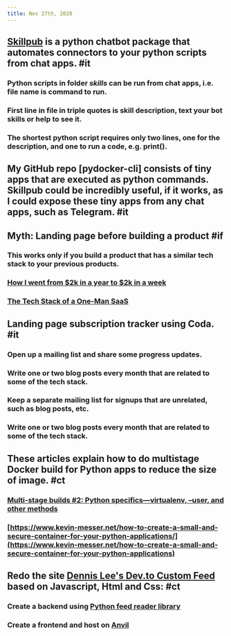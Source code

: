```yaml
---
title: Nov 27th, 2020
---
```


## [Skillpub](https://github.com/skillpub/collaboration) is a python chatbot package that automates connectors to your python scripts from chat apps. #it
### Python scripts in folder _skills_ can be run from chat apps, i.e. file name is command to run.
### First line in file in triple quotes is skill description, text your bot **skills** or **help** to see it.
### The shortest python script requires only two lines, one for the description, and one to run a code, e.g. print().
## My GitHub repo [pydocker-cli] consists of tiny apps that are executed as python commands. Skillpub could be incredibly useful, if it works, as I could expose these tiny apps from any chat apps, such as Telegram. #it
## Myth: Landing page before building a product #if
### This works only if you build a product that has a similar tech stack to your previous products.
###
###
###
###
###
###
### [How I went from $2k in a year to $2k in a week](https://jakeprins.com/blog/how-i-went-from-2k-in-a-year-to-2k-in-a-week)
### [The Tech Stack of a One-Man SaaS](https://panelbear.com/blog/tech-stack)
## Landing page subscription tracker using Coda. #it
### Open up a mailing list and share some progress updates.
### Write one or two blog posts every month that are related to some of the tech stack.
### Keep a separate mailing list for signups that are unrelated, such as blog posts, etc.
### Write one or two blog posts every month that are related to some of the tech stack.
##
## These articles explain how to do multistage Docker build for Python apps to reduce the size of image. #ct
### [Multi-stage builds #2: Python specifics—virtualenv, –user, and other methods](https://pythonspeed.com/articles/multi-stage-docker-python/)
### [https://www.kevin-messer.net/how-to-create-a-small-and-secure-container-for-your-python-applications/](https://www.kevin-messer.net/how-to-create-a-small-and-secure-container-for-your-python-applications)
## Redo the site [Dennis Lee's Dev.to Custom Feed](http://mydevto.tldr.pro) based on Javascript, Html and Css: #ct
### Create a backend using [Python feed reader library](https://github.com/lemon24/reader)
### Create a frontend and host on [Anvil](https://anvil.works/learn/tutorials)
